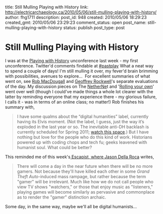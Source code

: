 title: Still Mulling Playing with History
link: http://electricarchaeology.ca/2010/05/06/still-mulling-playing-with-history/
author: fhg1711
description: 
post_id: 948
created: 2010/05/06 18:29:23
created_gmt: 2010/05/06 23:29:23
comment_status: open
post_name: still-mulling-playing-with-history
status: publish
post_type: post

# Still Mulling Playing with History

I was at the [Playing with History](http://www.playingwithhistory.com/) unconference last week - my first unconference. Twitter'd comments findable at [#pastplay](https://twitter.com/#search?q=%23pastplay) What a neat way to spend a couple of days! I'm still mulling it over, my fever'd brain brimming with possibilities, avenues to explore...  For excellent summaries of what went on, see [Rob MacDougall](http://www.robmacdougall.org/index.php/2010/05/pastplay/) and [Geoffrey Rockwell](http://www.philosophi.ca/pmwiki.php/Main/PlayingWithHistory)'s separate evaluations of the day. My discussion pieces on The [NetherNe](http://thenethernet.com)t and '[Rolling your own](http://www.playingwithhistory.com/abstracts/)' went over well (though I could've made things a whole lot clearer with the latter by reminding everyone that my experience there - my glorious failure, I calls it - was in terms of an online class; no matter!) Rob finishes his summary with, 

> I have some qualms about the “digital humanities” label, currently having its Elvis moment. (Not the label, I guess, just the way it’s exploded in the last year or so. The inevitable anti-DH backlash is currently scheduled for Spring 2011; [watch this space](https://twitter.com/).) But I have nothing but love for the people who do this kind of work. Historians powered up with coding chops and tech fu; geeks leavened with humanist soul. What could be better?

This reminded me of this week's[ Escapist, where Jason Della Roca](http://www.escapistmagazine.com/articles/view/issues/issue_252/7504-Playing-For-Our-Future) writes, 

> There will come a day in the near future when there will be no more gamers. Not because they'll have killed each other in some _Grand Theft Auto_-induced mass rampage, but rather because the term "gamer" will be irrelevant. Much like how we do not call people who view TV shows "watchers," or those that enjoy music as "listeners," playing games will become similarly as pervasive and commonplace as to render the "gamer" distinction archaic.

Some day, in the same way, maybe we'll all be digital humanists...